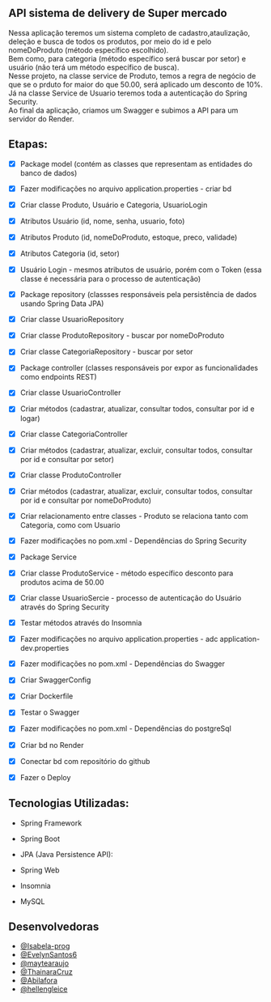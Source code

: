 ## API sistema de delivery de Super mercado


Nessa aplicação teremos um sistema completo de cadastro,ataulização,\
deleção e busca de todos os produtos, por meio do id e pelo nomeDoProduto (método específico escolhido).\
Bem como, para categoria (método específico será buscar por setor) e usuário (não terá um método específico de busca).\
Nesse projeto, na classe service de Produto, temos a regra de negócio de que se o prduto for maior do que 50.00, 
será aplicado um desconto de 10%. Já na classe Service de Usuario teremos toda a autenticação do Spring Security.\
Ao final da aplicação, criamos um Swagger e subimos a API para um servidor do Render.

## Etapas: 
- [x] Package model (contém as classes que representam as entidades do banco de dados)
- [x] Fazer modificações no arquivo application.properties - criar bd
- [x] Criar classe Produto, Usuário e Categoria, UsuarioLogin
- [x] Atributos Usuário (id, nome, senha, usuario, foto)
- [x] Atributos Produto (id, nomeDoProduto, estoque, preco, validade)
- [x] Atributos Categoria (id, setor)
- [x] Usuário Login - mesmos atributos de usuário, porém com o Token (essa classe é necessária para o processo de autenticação)
- [x] Package repository (classses responsáveis pela persistência de dados usando Spring Data JPA)
- [x] Criar classe UsuarioRepository 
- [x] Criar classe ProdutoRepository - buscar por nomeDoProduto
- [x] Criar classe CategoriaRepository - buscar por setor
- [x] Package controller (classes responsáveis por expor as funcionalidades como endpoints REST)
- [x] Criar classe UsuarioController
- [x] Criar métodos (cadastrar, atualizar, consultar todos, consultar por id e logar)
- [x] Criar classe CategoriaController
- [x] Criar métodos (cadastrar, atualizar, excluir, consultar todos, consultar por id e consultar por setor)
- [x] Criar classe ProdutoController
- [x] Criar métodos (cadastrar, atualizar, excluir, consultar todos, consultar por id e consultar por nomeDoProduto)
- [x] Criar relacionamento entre classes - Produto se relaciona tanto com Categoria, como com Usuario
- [x] Fazer modificações no pom.xml - Dependências do Spring Security
- [x] Package Service
- [x] Criar classe ProdutoService - método específico desconto para produtos acima de 50.00
- [x] Criar classe UsuarioSercie - processo de autenticação do Usuário através do Spring Security
- [x] Testar métodos através do Insomnia
- [x] Fazer modificações no arquivo application.properties - adc application-dev.properties 
- [x] Fazer modificações no pom.xml - Dependências do Swagger
- [x] Criar SwaggerConfig
- [x] Criar Dockerfile
- [x] Testar o Swagger
- [x] Fazer modificações no pom.xml - Dependências do postgreSql
- [x] Criar bd no Render
- [x] Conectar bd com repositório do github
- [x] Fazer o Deploy


## Tecnologias Utilizadas:
  - Spring Framework</p>
  - Spring Boot</p>
  - JPA (Java Persistence API):</p>
  - Spring Web</p>
  - Insomnia</p>
  - MySQL</p>

## Desenvolvedoras
- [@Isabela-prog](https://github.com/Isabela-prog)
- [@EvelynSantos6](https://github.com/EvelynSantos6)
- [@maytearaujo](https://github.com/maytearaujo)
- [@ThainaraCruz](https://github.com/ThainaraCruz)
- [@Abilafora](https://github.com/Abilafora)
- [@hellengleice](https://github.com/hellengleice)
